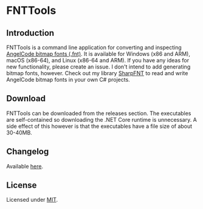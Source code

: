 # FNTTools
## Introduction
FNTTools is a command line application for converting and inspecting [AngelCode bitmap fonts (.fnt)](http://www.angelcode.com/products/bmfont/). It is available for Windows (x86 and ARM), macOS (x86-64), and Linux (x86-64 and ARM). If you have any ideas for new functionality, please create an issue. I don't intend to add generating bitmap fonts, however. Check out my library [SharpFNT](https://github.com/AuroraBertaOldham/SharpFNT) to read and write AngelCode bitmap fonts in your own C# projects.

## Download
FNTTools can be downloaded from the releases section. The executables are self-contained so downloading the .NET Core runtime is unnecessary. A side effect of this however is that the executables have a file size of about 30-40MB.

## Changelog
Available [here](CHANGELOG.md).

## License
Licensed under [MIT](LICENSE).